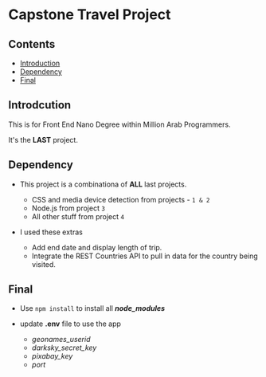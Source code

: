# Capstone Travel Project

## Contents
- [Introduction](https://github.com/tarikgad/TG-FEND-05-Capstone#Introduction)
- [Dependency](https://github.com/tarikgad/TG-FEND-05-Capstone#Dependency)
- [Final](https://github.com/tarikgad/TG-FEND-05-Capstone#Final)


## Introdcution
This is for Front End Nano Degree within Million Arab Programmers.

It's the **LAST** project.

## Dependency
- This project is a combinationa of **ALL** last projects.
  - CSS and media device detection from projects - `1 & 2`
  - Node.js from project `3`
  - All other stuff from project `4`

- I used these extras
  - Add end date and display length of trip.
  - Integrate the REST Countries API to pull in data for the country being visited.


## Final
- Use `npm install` to install all ***node_modules***

- update **.env** file to use the app
  - *geonames_userid*
  - *darksky_secret_key*
  - *pixabay_key*
  - *port*

